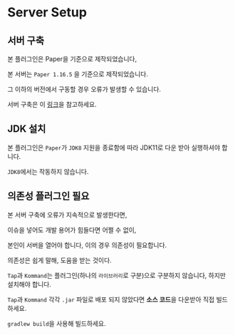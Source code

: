 # Server Setup
## 서버 구축
본 플러그인은 Paper을 기준으로 제작되었습니다,

본 서버는 `Paper 1.16.5` 을 기준으로 제작되었습니다.

그 이하의 버전에서 구동할 경우 오류가 발생할 수 있습니다.

서버 구축은 이 [링크](https://github.com/monun/inv-captive)을 참고하세요.

## JDK 설치
본 플러그인은 `Paper`가 `JDK8` 지원을 종료함에 따라 JDK11로 다운 받아 실행하셔야 합니다.

`JDK8`에서는 작동하지 않습니다.

## 의존성 플러그인 필요

본 서버 구축에 오류가 지속적으로 발생한다면,

이슈을 넣어도 개발 용어가 힘들다면 어쩔 수 없이,

본인이 서버을 열어야 합니다, 이의 경우 의존성이 필요합니다.

의존성은 쉽게 말해, 도움을 받는 것이다.

`Tap`과 `Kommand`는 플러그인(하나의 `라이브러리`로 구분)으로 구분하지 않습니다, 하지만 설치해야 합니다.

`Tap`과 `Kommand` 각각 `.jar` 파일로 배포 되지 않았다면 **소스 코드**을 다운받아 직접 빌드하세요.

`gradlew build`을 사용해 빌드하세요.
